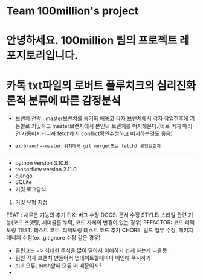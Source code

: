 # Team 100million's project
# 안녕하세요. 100million 팀의 프로젝트 레포지토리입니다.
# 카톡 txt파일의 로버트 플루치크의 심리진화론적 분류에 따른 감정분석

- 브랜치 전략 : master브랜치를 동기화 해놓고 각자 브랜치에서 각자 작업한후에 기능별로 커밋하고 master브랜치에서 본인의 브랜치를 머지해온다.(바로 머지 때리면 자동머지되니까 fetch해서 conflict확인수정하고 머지하는것도 좋음)   
-     ex)branch--master 위치에서 git merge(또는 fetch) 본인브랜치
-----
- python version   3.10.6
- tensorflow version  2.11.0
- django
- SQLite
- 커밋 로그양식: 
1. 커밋 유형 지정

FEAT : 새로운 기능의 추가
FIX: 버그 수정
DOCS: 문서 수정
STYLE: 스타일 관련 기능(코드 포맷팅, 세미콜론 누락, 코드 자체의 변경이 없는 경우)
REFACTOR: 코드 리펙토링
TEST: 테스트 코트, 리펙토링 테스트 코드 추가
CHORE: 빌드 업무 수정, 패키지 매니저 수정(ex .gitignore 수정 같은 경우)


- 클린코드 => 최대한 주석을 많이 달아서 이해하기 쉽게 하는게 나을듯
- 팀원 각자 브랜치 만들어서 업데이트할때마다 메인에 푸시하기
- pull 오류, push할때 오류 머 때문이지?
- 
